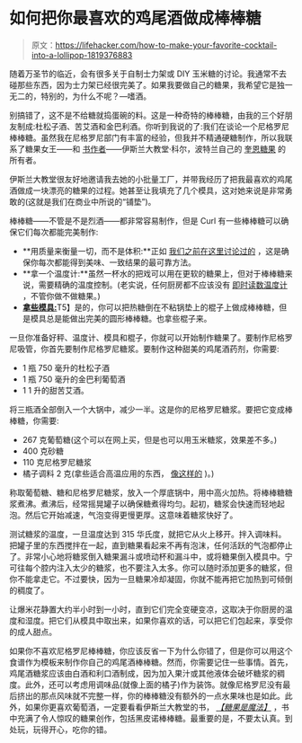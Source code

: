 # 如何把你最喜欢的鸡尾酒做成棒棒糖

> 原文：<https://lifehacker.com/how-to-make-your-favorite-cocktail-into-a-lollipop-1819376883>

随着万圣节的临近，会有很多关于自制士力架或 DIY 玉米糖的讨论。我通常不去碰那些东西，因为士力架已经很完美了。如果我要做自己的糖果，我希望它是独一无二的，特别的，为什么不呢？—嗜酒。



别搞错了，这不是不给糖就捣蛋碗的料。这是一种奇特的棒棒糖，由我的三个好朋友制成:杜松子酒、苦艾酒和金巴利酒。你听到我说的了:我们在谈论一个尼格罗尼棒棒糖。虽然我在尼格罗尼部门有丰富的经验，但我并不精通硬糖制作，所以我联系了糖果女王——和 [书作者](https://www.amazon.com/Candy-Magic-Ingredients-Modern-Recipes/dp/0399578390?asc_campaign=InlineText&asc_refurl=https://lifehacker.com/how-to-make-your-favorite-cocktail-into-a-lollipop-1819376883&asc_source=&tag=kinjalifehackerlink-20)——伊斯兰大教堂·科尔，波特兰自己的 [奎恩糖果](http://www.quincandy.com/) 的所有者。

伊斯兰大教堂很友好地邀请我去她的小批量工厂，并带我经历了把我最喜欢的鸡尾酒做成一块漂亮的糖果的过程。她甚至让我填充了几个模具，这对她来说是非常勇敢的(这就是我们在商业中所说的“铺垫”)。

棒棒糖——不管是不是烈酒——都非常容易制作，但是 Curl 有一些棒棒糖可以确保它们每次都能完美制作:

*   **用质量来衡量一切，而不是体积:**正如 [我们之前在这里讨论过的](https://skillet.lifehacker.com/why-every-kitchen-needs-a-digital-scale-1794969140) ，这是确保你每次都能得到美味、一致结果的最可靠方法。
*   **拿一个温度计:**虽然一杯水的把戏可以用在更软的糖果上，但对于棒棒糖来说，需要精确的温度控制。(老实说，任何厨房都不应该没有 [即时读数温度计](https://lifehacker.com/the-thermapen-is-the-last-cooking-thermometer-youll-ev-1470085413) ，不管你做不做糖果。)
*   [**拿些模具:**](https://www.kitchenkrafts.com/product/1-half-round-hard-candy-sucker-mold/sucker-supplies?p=GoogleProdAd&utm_medium=ppc&gclid=EAIaIQobChMI6OfHk73p1gIVWJR-Ch2sdQ-aEAQYBSABEgJqNPD_BwE)T5】是的，你可以把热糖倒在不粘锅垫上的棍子上做成棒棒糖，但是模具总是能做出完美的圆形棒棒糖。也拿些棍子来。

一旦你准备好秤、温度计、模具和棍子，你就可以开始制作糖果了。要制作尼格罗尼吸管，你首先要制作尼格罗尼糖浆。要制作这种甜美的鸡尾酒药剂，你需要:

*   1 瓶 750 毫升的杜松子酒
*   1 瓶 750 毫升的金巴利葡萄酒
*   1 1 升的甜苦艾酒。

将三瓶酒全部倒入一个大锅中，减少一半。这是你的尼格罗尼糖浆。要把它变成棒棒糖，你需要:

*   267 克葡萄糖(这个可以在网上买，但是也可以用玉米糖浆，效果差不多。)
*   400 克砂糖
*   110 克尼格罗尼糖浆
*   橘子调料 2 克(拿些适合高温应用的东西， [像这样的](https://www.naturesflavors.com/organic-flavor-emulsions-heat-stable/109886-tangerine-flavor-emulsion-for-high-heat-applications-organic.html) )。)

称取葡萄糖、糖和尼格罗尼糖浆，放入一个厚底锅中，用中高火加热。将棒棒糖糖浆煮沸。煮沸后，经常摇晃罐子以确保糖煮得均匀。起初，糖浆会快速而轻地起泡。然后它开始减速，气泡变得更慢更厚。这意味着糖浆快好了。

测试糖浆的温度，一旦温度达到 315 华氏度，就把它从火上移开。拌入调味料。把罐子里的东西搅拌在一起，直到糖果看起来不再有泡沫，任何活跃的气泡都停止了。非常小心地将糖浆倒入糖果漏斗或喷动杯和漏斗中，或将糖果倒入模具中。宁可往每个腔内注入太少的糖浆，也不要注入太多。你可以随时添加更多的糖浆，但你不能拿走它。不过要快，因为一旦糖果冷却凝固，你就不能再把它加热到可倾倒的稠度了。

让爆米花静置大约半小时到一小时，直到它们完全变硬变凉，这取决于你厨房的温度和湿度。把它们从模具中取出来，如果你喜欢的话，可以把它们包起来，享受你的成人甜点。

如果你不喜欢尼格罗尼棒棒糖，你应该反省一下为什么你错了，但是你可以用这个食谱作为模板来制作你自己的鸡尾酒棒棒糖。然而，你需要记住一些事情。首先，鸡尾酒糖浆应该由白酒和利口酒制成，因为加入果汁或其他液体会破坏糖浆的稠度。此外，还可以考虑用调味品(就像上面的橘子)作为装饰。就像尼格罗尼没有最后挤出的那点风味就不完整一样，你的棒棒糖没有额外的一点水果味也是如此。此外，如果你更喜欢葡萄酒，一定要看看伊斯兰大教堂的书， [*【糖果是魔法】*](https://www.amazon.com/Candy-Magic-Ingredients-Modern-Recipes/dp/0399578390?asc_campaign=InlineText&asc_refurl=https://lifehacker.com/how-to-make-your-favorite-cocktail-into-a-lollipop-1819376883&asc_source=&tag=kinjalifehackerlink-20) ，书中充满了令人惊叹的糖果创作，包括黑皮诺棒棒糖。最重要的是，不要太认真。到处玩，玩得开心，吃你的错。